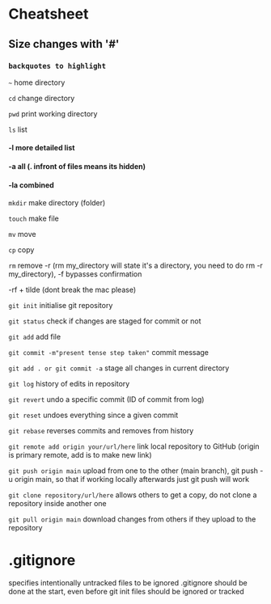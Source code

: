 # Cheatsheet
## Size changes with '#'
### `backquotes to highlight`

`~` home directory

`cd` change directory

`pwd` print working directory

`ls` list
#### -l more detailed list
#### -a all (. infront of files means its hidden)
#### -la combined

`mkdir` make directory (folder)

`touch` make file

`mv` move

`cp` copy

`rm` remove
-r (rm my_directory will state it's a directory, you
need to do rm -r my_directory), -f bypasses confirmation

-rf + tilde (dont break the mac please)

`git init` initialise git repository

`git status` check if changes are staged for commit or not

`git add` add file

`git commit -m"present tense step taken"` commit message

`git add . or git commit -a` stage all changes in current directory

`git log` history of edits in repository

`git revert` undo a specific commit (ID of commit from log)

`git reset` undoes everything since a given commit

`git rebase` reverses commits and removes from history

`git remote add origin your/url/here` link local repository to GitHub (origin is primary remote, add is to make new link)

`git push origin main` upload from one to the other (main branch), git push -u origin main, so that if working locally afterwards just git push will work

`git clone repository/url/here` allows others to get a copy, do not clone a repository inside another one

`git pull origin main` download changes from others if they upload to the repository

# .gitignore

specifies intentionally untracked files to be ignored
.gitignore should be done at the start, even before git init
files should be ignored or tracked
